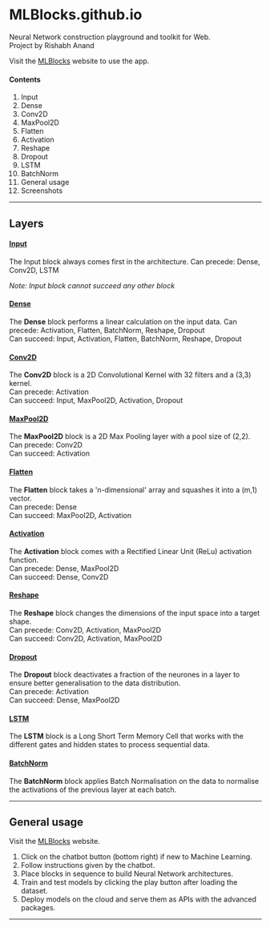 # MLBlocks.github.io
Neural Network construction playground and toolkit for Web. <br>
Project by Rishabh Anand

Visit the [MLBlocks]("https://mlblocks.github.io/") website to use the app.

#### Contents
1. Input
2. Dense
3. Conv2D
4. MaxPool2D
5. Flatten
6. Activation
7. Reshape
8. Dropout
9. LSTM
10. BatchNorm
11. General usage
12. Screenshots

___

## Layers
#### [Input](https://keras.io/layers/core/#input)
The Input block always comes first in the architecture.
Can precede: Dense, Conv2D, LSTM

*Note: Input block cannot succeed any other block*

#### [Dense](https://keras.io/layers/core/#dense)
The **Dense** block performs a linear calculation on the input data.
Can precede: Activation, Flatten, BatchNorm, Reshape, Dropout <br>
Can succeed: Input, Activation, Flatten, BatchNorm, Reshape, Dropout

#### [Conv2D](https://keras.io/layers/convolutional/#conv2d)
The **Conv2D** block is a 2D Convolutional Kernel with 32 filters and a (3,3) kernel. <br>
Can precede: Activation <br>
Can succeed: Input, MaxPool2D, Activation, Dropout

#### [MaxPool2D](https://keras.io/layers/pooling/#maxpooling2d)
The **MaxPool2D** block is a 2D Max Pooling layer with a pool size of (2,2). <br>
Can precede: Conv2D <br>
Can succeed: Activation

#### [Flatten](https://keras.io/layers/core/#flatten)
The **Flatten** block takes a 'n-dimensional' array and squashes it into a (m,1) vector. <br>
Can precede: Dense <br>
Can succeed: MaxPool2D, Activation

#### [Activation](https://keras.io/layers/core/#activation)
The **Activation** block comes with a Rectified Linear Unit (ReLu) activation function. <br>
Can precede: Dense, MaxPool2D <br>
Can succeed: Dense, Conv2D

#### [Reshape](https://keras.io/layers/core/#reshape)
The **Reshape** block changes the dimensions of the input space into a target shape. <br>
Can precede: Conv2D, Activation, MaxPool2D <br>
Can succeed: Conv2D, Activation, MaxPool2D

#### [Dropout](https://keras.io/layers/noise/#gaussiandropout)
The **Dropout** block deactivates a fraction of the neurones in a layer to ensure better generalisation to the data distribution. <br>
Can precede: Activation <br>
Can succeed: Dense, MaxPool2D

#### [LSTM](https://keras.io/layers/recurrent/#lstm)
The **LSTM** block is a Long Short Term Memory Cell that works with the different gates and hidden states to process sequential data. <br>

#### [BatchNorm](https://keras.io/layers/normalization/)
The **BatchNorm** block applies Batch Normalisation on the data to normalise the activations of the previous layer at each batch. <br>

___

## General usage
Visit the [MLBlocks]("https://mlblocks.github.io/") website.

1. Click on the chatbot button (bottom right) if new to Machine Learning.
2. Follow instructions given by the chatbot.
3. Place blocks in sequence to build Neural Network architectures.
4. Train and test models by clicking the play button after loading the dataset.
5. Deploy models on the cloud and serve them as APIs with the advanced packages.
___